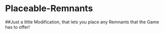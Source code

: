 # Placeable-Remnants

##Just a little Modification, that lets you place any Remnants that the Game has to offer!
